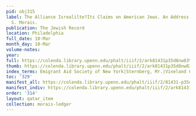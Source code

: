 ```yaml
---
pid: obj315
label: The Alliance Isrealilte?Its Claims on American Jews. An Address by the Rev.
  S. Morais.
publication: The Jewish Record
location: Philadelphia
full_date: 10-Mar
month_day: 10-Mar
volume-notes:
year:
full: https://colenda.library.upenn.edu/phalt/iiif/2/ark81431p35d8nw83%2FSHA256E-s7583713--57b1a0d70df076ba15e5413c5f1aebbd307ed99aca2f1830c0da75aabbe6a74e.jpeg/full/3500,/0/default.jpg
thumb: https://colenda.library.upenn.edu/phalt/iiif/2/ark81431p35d8nw83%2FSHA256E-s7583713--57b1a0d70df076ba15e5413c5f1aebbd307ed99aca2f1830c0da75aabbe6a74e.jpeg/full/!200,200/0/default.jpg
index_terms: Emigrant Aid Society of New York|Sternberg, Mr.|Vineland Colony, N.J.
toc: '329'
manifest_all: https://colenda.library.upenn.edu/phalt/iiif/2/81431-p35d8nw83/manifest
manifest_indiv: https://colenda.library.upenn.edu/phalt/iiif/2/ark81431p35d8nw83%2FSHA256E-s7583713--57b1a0d70df076ba15e5413c5f1aebbd307ed99aca2f1830c0da75aabbe6a74e.jpeg
order: '314'
layout: qatar_item
collection: morais-ledger
---
```

